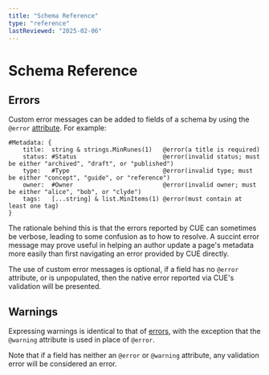 ```yaml
---
title: "Schema Reference"
type: "reference"
lastReviewed: "2025-02-06"
---
```

# Schema Reference

## Errors

Custom error messages can be added to fields of a schema by using the `@error`
[attribute](https://cuelang.org/docs/reference/spec/#attributes). For example:

```cue
#Metadata: {
	title:  string & strings.MinRunes(1)   @error(a title is required)
	status: #Status                        @error(invalid status; must be either "archived", "draft", or "published")
	type:   #Type                          @error(invalid type; must be either "concept", "guide", or "reference")
	owner:  #Owner                         @error(invalid owner; must be either "alice", "bob", or "clyde")
	tags:   [...string] & list.MinItems(1) @error(must contain at least one tag)
}
```

The rationale behind this is that the errors reported by CUE can sometimes be
verbose, leading to some confusion as to how to resolve. A succint error message
may prove useful in helping an author update a page's metadata more easily than
first navigating an error provided by CUE directly.

The use of custom error messages is optional, if a field has no `@error`
attribute, or is unpopulated, then the native error reported via CUE's
validation will be presented.

## Warnings

Expressing warnings is identical to that of [errors](#errors), with the
exception that the `@warning` attribute is used in place of `@error`.

Note that if a field has neither an `@error` or `@warning` attribute, any
validation error will be considered an error.
